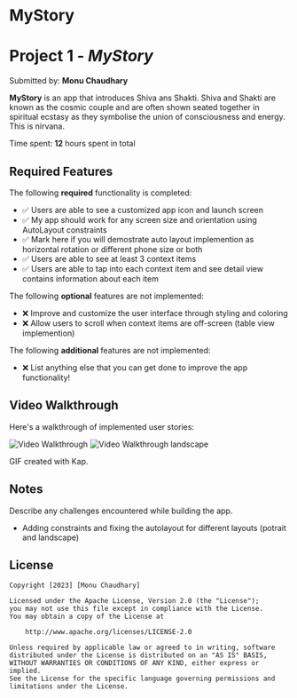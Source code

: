 # MyStory
# Project 1 - *MyStory*

Submitted by: **Monu Chaudhary**

**MyStory** is an app that introduces Shiva ans Shakti. Shiva and Shakti are known as the cosmic couple and are often shown seated together in spiritual ecstasy as they symbolise the union of consciousness and energy. This is nirvana.

Time spent: **12** hours spent in total

## Required Features

The following **required** functionality is completed:

- ✅ Users are able to see a customized app icon and launch screen
- ✅ My app should work for any screen size and orientation using AutoLayout constraints
- ✅ Mark here if you will demostrate auto layout implemention as horizontal rotation or different phone size or both
- ✅ Users are able to see at least 3 context items
- ✅ Users are able to tap into each context item and see detail view contains information about each item
 
The following **optional** features are not implemented:

- ❌ Improve and customize the user interface through styling and coloring
- ❌ Allow users to scroll when context items are off-screen (table view implemention)

The following **additional** features are not implemented:

- ❌ List anything else that you can get done to improve the app functionality!

## Video Walkthrough

Here's a walkthrough of implemented user stories:

<img src='./walkthrough.gif' title='Video Walkthrough' width='' alt='Video Walkthrough' />

<img src='./walkthrough-landscape.gif' title='Video Walkthrough Landscape' width='' alt='Video Walkthrough landscape' />

<!-- Replace this with whatever GIF tool you used! -->
GIF created with Kap. 
<!-- Recommended tools:
[Kap](https://getkap.co/) for macOS
[ScreenToGif](https://www.screentogif.com/) for Windows
[peek](https://github.com/phw/peek) for Linux. -->

## Notes

Describe any challenges encountered while building the app.
- Adding constraints and fixing the autolayout for different layouts (potrait and landscape)

## License

    Copyright [2023] [Monu Chaudhary]

    Licensed under the Apache License, Version 2.0 (the "License");
    you may not use this file except in compliance with the License.
    You may obtain a copy of the License at

        http://www.apache.org/licenses/LICENSE-2.0

    Unless required by applicable law or agreed to in writing, software
    distributed under the License is distributed on an "AS IS" BASIS,
    WITHOUT WARRANTIES OR CONDITIONS OF ANY KIND, either express or implied.
    See the License for the specific language governing permissions and
    limitations under the License.
